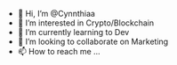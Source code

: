 - 👋 Hi, I’m @Cynnthiaa
- 👀 I’m interested in Crypto/Blockchain
- 🌱 I’m currently learning to Dev
- 💞️ I’m looking to collaborate on Marketing
- 📫 How to reach me ...

<!---
Cynnthiaa/Cynnthiaa is a ✨ special ✨ repository because its `README.md` (this file) appears on your GitHub profile.
You can click the Preview link to take a look at your changes.
--->
